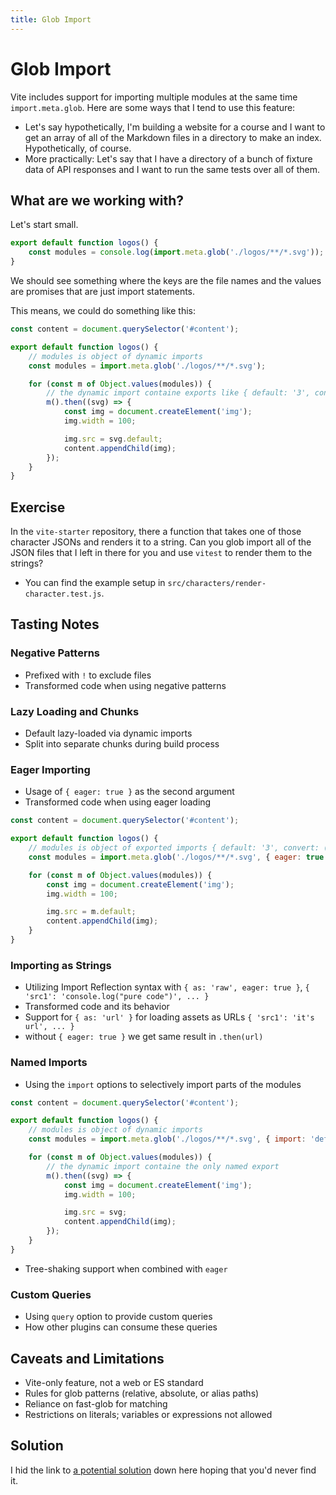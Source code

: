 ```yaml
---
title: Glob Import
---
```


# Glob Import

Vite includes support for importing multiple modules at the same time `import.meta.glob`. Here are some ways that I tend to use this feature:

- Let's say hypothetically, I'm building a website for a course and I want to get an array of all of the Markdown files in a directory to make an index. Hypothetically, of course.
- More practically: Let's say that I have a directory of a bunch of fixture data of API responses and I want to run the same tests over all of them.

## What are we working with?

Let's start small.

```js
export default function logos() {
	const modules = console.log(import.meta.glob('./logos/**/*.svg'));
}
```

We should see something where the keys are the file names and the values are promises that are just import statements.

This means, we could do something like this:

```js
const content = document.querySelector('#content');

export default function logos() {
	// modules is object of dynamic imports
	const modules = import.meta.glob('./logos/**/*.svg');

	for (const m of Object.values(modules)) {
		// the dynamic import containe exports like { default: '3', convert: () => {} }
		m().then((svg) => {
			const img = document.createElement('img');
			img.width = 100;

			img.src = svg.default;
			content.appendChild(img);
		});
	}
}
```

<div class="exercise">

## Exercise

In the `vite-starter` repository, there a function that takes one of those character JSONs and renders it to a string. Can you glob import all of the JSON files that I left in there for you and use `vitest` to render them to the strings?

- You can find the example setup in `src/characters/render-character.test.js`.

</div>

## Tasting Notes

### Negative Patterns

- Prefixed with `!` to exclude files
- Transformed code when using negative patterns

### Lazy Loading and Chunks

- Default lazy-loaded via dynamic imports
- Split into separate chunks during build process

### Eager Importing

- Usage of `{ eager: true }` as the second argument
- Transformed code when using eager loading

```js
const content = document.querySelector('#content');

export default function logos() {
	// modules is object of exported imports { default: '3', convert: () => {} }
	const modules = import.meta.glob('./logos/**/*.svg', { eager: true });

	for (const m of Object.values(modules)) {
		const img = document.createElement('img');
		img.width = 100;

		img.src = m.default;
		content.appendChild(img);
	}
}
```

### Importing as Strings

- Utilizing Import Reflection syntax with `{ as: 'raw', eager: true }`, `{ 'src1': 'console.log("pure code")', ... }`
- Transformed code and its behavior
- Support for `{ as: 'url' }` for loading assets as URLs `{ 'src1': 'it's url', ... }`
- without `{ eager: true }` we get same result in `.then(url)`

### Named Imports

- Using the `import` options to selectively import parts of the modules

```js
const content = document.querySelector('#content');

export default function logos() {
	// modules is object of dynamic imports
	const modules = import.meta.glob('./logos/**/*.svg', { import: 'default' });

	for (const m of Object.values(modules)) {
		// the dynamic import containe the only named export
		m().then((svg) => {
			const img = document.createElement('img');
			img.width = 100;

			img.src = svg;
			content.appendChild(img);
		});
	}
}
```

- Tree-shaking support when combined with `eager`

### Custom Queries

- Using `query` option to provide custom queries
- How other plugins can consume these queries

## Caveats and Limitations

- Vite-only feature, not a web or ES standard
- Rules for glob patterns (relative, absolute, or alias paths)
- Reliance on fast-glob for matching
- Restrictions on literals; variables or expressions not allowed

## Solution

I hid the link to [a potential solution](./glob-import-solution.md) down here hoping that you'd never find it.
